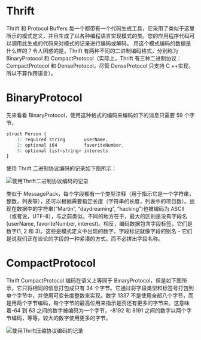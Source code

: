 # Thrift

Thrift 和 Protocol Buffers 每一个都带有一个代码生成工具，它采用了类似于这里所示的模式定义，并且生成了以各种编程语言实现模式的类。您的应用程序代码可以调用此生成的代码来对模式的记录进行编码或解码。 用这个模式编码的数据是什么样的？令人困惑的是，Thrift 有两种不同的二进制编码格式，分别称为 BinaryProtocol 和 CompactProtocol（实际上，Thrift 有三种二进制协议：CompactProtocol 和 DenseProtocol，尽管 DenseProtocol 只支持 C ++实现，所以不算作跨语言）。

# BinaryProtocol

先来看看 BinaryProtocol，使用这种格式的编码来编码如下的消息只需要 59 个字节，

```js
struct Person {
    1: required string       userName,
    2: optional i64          favoriteNumber,
    3: optional list<string> interests
}
```

使用 Thrift 二进制协议编码的记录如下图所示：

![使用Thrift二进制协议编码的记录](https://s2.ax1x.com/2020/02/07/1g2BtA.md.png)

类似于 MessagePack，每个字段都有一个类型注释（用于指示它是一个字符串，整数，列表等），还可以根据需要指定长度（字符串的长度，列表中的项目数）。出现在数据中的字符串(“Martin”, “daydreaming”, “hacking”)也被编码为 ASCII（或者说，UTF-8），与之前类似。不同的地方在于，最大的区别是没有字段名(userName, favoriteNumber, interest)。相反，编码数据包含字段标签，它们是数字(1, 2 和 3)。这些是模式定义中出现的数字。字段标记就像字段的别名 - 它们是说我们正在谈论的字段的一种紧凑的方式，而不必拼出字段名称。

# CompactProtocol

Thrift CompactProtocol 编码在语义上等同于 BinaryProtocol，但是如下图所示，它只将相同的信息打包成只有 34 个字节。它通过将字段类型和标签号打包到单个字节中，并使用可变长度整数来实现。数字 1337 不是使用全部八个字节，而是用两个字节编码，每个字节的最高位用来指示是否还有更多的字节来。这意味着-64 到 63 之间的数字被编码为一个字节，-8192 和 8191 之间的数字以两个字节编码，等等。较大的数字使用更多的字节。

![使用Thrift压缩协议编码的记录](https://s2.ax1x.com/2020/02/07/1gzffI.md.png)
